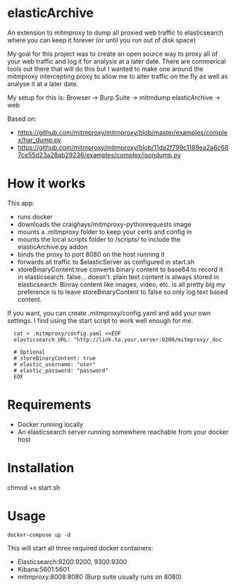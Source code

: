 # elasticArchive
An extension to mitmproxy to dump all proxied web traffic to elasticsearch where you can keep it forever (or until you run out of disk space)

My goal for this project was to create an open source way to proxy all of your web traffic and log it for analysis at a later date. There are 
commerical tools out there that will do this but I wanted to make one around the mitmproxy intercepting proxy to allow me to alter traffic on 
the fly as well as analyse it at a later date.

My setup for this is:
Browser -> Burp Suite -> mitmdump elasticArchive -> web

Based on:
- https://github.com/mitmproxy/mitmproxy/blob/master/examples/complex/har_dump.py
- https://github.com/mitmproxy/mitmproxy/blob/11da2f799c1189ea2a6c687ce55d23a28ab29236/examples/complex/jsondump.py

# How it works
This app: 
- runs docker
- downloads the craighays/mitmproxy-pythonrequests image
- mounts a .mitmproxy folder to keep your certs and config in
- mounts the local scripts folder to /scripts/ to include the elasticArchive.py addon
- binds the proxy to port 8080 on the host running it
- forwards all traffic to $elasticServer as configured in start.sh
- storeBinaryContent:true converts binary content to base64 to record it in elasticsearch. false... doesn't.
  plain text content is always stored in elasticsearch. Binray content like images, video, etc. is all pretty big
  my preference is to leave storeBinaryContent to false so only log text based content.

If you want, you can create .mitmproxy/config.yaml and add your own settings. I find using the start script
to work well enough for me.

      cat > .mitmproxy/config.yaml <<EOF
      elasticsearch_URL: "http://link.to.your.server:9200/mitmproxy/_doc
      
      # Optional
      # storeBinaryContent: true
      # elastic_username: "user"
      # elastic_password: "password"
      EOF

# Requirements
- Docker running locally
- An elasticsearch server running somewhere reachable from your docker host

# Installation
chmod +x start.sh

# Usage
```docker-compose up -d```

This will start all three required docker containers:
* Elasticsearch:9200:9200, 9300:9300
* Kibana:5601:5601
* mitmproxy:8008:8080 (Burp suite usually runs on 8080)

